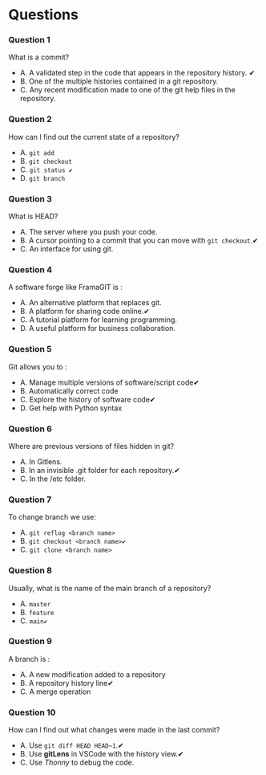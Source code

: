 # Questions

### Question 1

What is a commit?

- A. A validated step in the code that appears in the repository history. ✔
- B. One of the multiple histories contained in a git repository.
- C. Any recent modification made to one of the git help files in the repository.

### Question 2

How can I find out the current state of a repository?

- A. `git add`
- B. `git checkout`
- C. `git status ✔`
- D. `git branch`

### Question 3

What is HEAD?

- A. The server where you push your code.
- B. A cursor pointing to a commit that you can move with `git checkout`.✔
- C. An interface for using git.

### Question 4

A software forge like FramaGIT is :

- A. An alternative platform that replaces git.
- B. A platform for sharing code online.✔
- C. A tutorial platform for learning programming.
- D. A useful platform for business collaboration.

### Question 5

Git allows you to :

- A. Manage multiple versions of software/script code✔
- B. Automatically correct code
- C. Explore the history of software code✔
- D. Get help with Python syntax

### Question 6

Where are previous versions of files hidden in git?

- A. In Gitlens.
- B. In an invisible .git folder for each repository.✔
- C. In the /etc folder.

### Question 7

To change branch we use:

- A. `git reflog <branch name>`
- B. `git checkout <branch name>✔`
- C. `git clone <branch name>`

### Question 8

Usually, what is the name of the main branch of a repository?

- A. `master`
- B. `feature`
- C. `main✔`

### Question 9

A branch is :

- A. A new modification added to a repository
- B. A repository history line✔
- C. A merge operation

### Question 10

How can I find out what changes were made in the last commit?

- A. Use `git diff HEAD HEAD~1`.✔
- B. Use **gitLens** in VSCode with the history view.✔
- C. Use _Thonny_ to debug the code.
